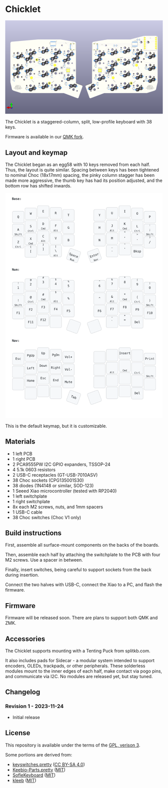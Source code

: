 # Chicklet

![render](images/chicklet-v1.png)

The Chicklet is a staggered-column, split, low-profile keyboard with 38 keys.

Firmware is available in our [QMK fork](https://github.com/eggsworks/qmk_firmware/tree/chicklet-devel/keyboards/eggsworks/chicklet).

## Layout and keymap

The Chicklet began as an egg58 with 10 keys removed from each half. Thus, the layout is quite similar. Spacing between
keys has been tightened to nominal Choc (18x17mm) spacing, the pinky column stagger has been made more aggressive, the
thumb key has had its position adjusted, and the bottom row has shifted inwards.

![keymap](images/keymap.png)

This is the default keymap, but it is customizable.

## Materials

- 1 left PCB
- 1 right PCB
- 2 PCA9555PW I2C GPIO expanders, TSSOP-24
- 4 5.1k 0603 resistors
- 2 USB-C receptacles (GT-USB-7010ASV)
- 38 Choc sockets (CPG135001S30)
- 38 diodes (1N4148 or similar, SOD-123)
- 1 Seeed Xiao microcontroller (tested with RP2040)
- 1 left switchplate
- 1 right switchplate
- 8x each M2 screws, nuts, and 1mm spacers
- 1 USB-C cable
- 38 Choc switches (Choc V1 only)

## Build instructions

First, assemble all surface-mount components on the backs of the boards.

Then, assemble each half by attaching the switchplate to the PCB with four M2 screws. Use a spacer in between.

Finally, insert switches, being careful to support sockets from the back during insertion.

Connect the two halves with USB-C, connect the Xiao to a PC, and flash the firmware.

## Firmware

Firmware will be released soon. There are plans to support both QMK and ZMK.

## Accessories

The Chicklet supports mounting with a Tenting Puck from splitkb.com.

It also includes pads for Sidecar - a modular system intended to support encoders, OLEDs, trackpads, or other peripherals. These solderless modules
mount to the inner edges of each half, make contact via pogo pins, and communicate via I2C. No modules are released yet, but stay tuned.

## Changelog

### Revision 1 - 2023-11-24

- Initial release

## License

This repository is available under the terms of the [GPL, verison 3](LICENSE).

Some portions are derived from:

- [keyswitches.pretty](https://github.com/daprice/keyswitches.pretty) ([CC BY-SA 4.0](https://creativecommons.org/licenses/by-sa/4.0/))
- [Keebio-Parts.pretty](https://github.com/keebio/Keebio-Parts.pretty) ([MIT](https://github.com/keebio/Keebio-Parts.pretty/blob/master/LICENSE))
- [SofleKeyboard](https://github.com/josefadamcik/SofleKeyboard) ([MIT](https://github.com/josefadamcik/SofleKeyboard/blob/master/LICENSE))
- [kleeb](https://github.com/crides/kleeb/) ([MIT](https://github.com/crides/kleeb/blob/master/LICENSE))
